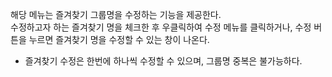 해당 메뉴는 즐겨찾기 그룹명을 수정하는 기능을 제공한다.  
수정하고자 하는 즐겨찾기 명을 체크한 후 우클릭하여 수정 메뉴를 클릭하거나, 수정 버튼을 누르면 즐겨찾기 명을 수정할 수 있는 창이 나온다. 

* 즐겨찾기 수정은 한번에 하나씩 수정할 수 있으며, 그룹명 중복은 불가능하다.
